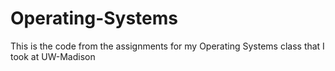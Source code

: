 Operating-Systems
=================

This is the code from the assignments for my Operating Systems class that I took at UW-Madison